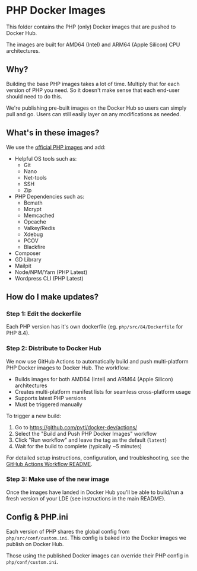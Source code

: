 # PHP Docker Images

This folder contains the PHP (only) Docker images that are pushed to Docker Hub.

The images are built for AMD64 (Intel) and ARM64 (Apple Silicon) CPU architectures.


## Why?

Building the base PHP images takes a lot of time. Multiply that for each version of PHP you need. So it doesn't make sense that each end-user should need to do this.

We're publishing pre-built images on the Docker Hub so users can simply pull and go. Users can still easily layer on any modifications as needed.


## What's in these images?

We use the [official PHP images](https://hub.docker.com/_/php) and add:

- Helpful OS tools such as:
    - Git
    - Nano
    - Net-tools
    - SSH
    - Zip
- PHP Dependencies such as:
    - Bcmath
    - Mcrypt
    - Memcached
    - Opcache
    - Valkey/Redis
    - Xdebug
    - PCOV
    - Blackfire
- Composer
- GD Library
- Mailpit
- Node/NPM/Yarn (PHP Latest)
- Wordpress CLI (PHP Latest)


## How do I make updates?

### Step 1: Edit the dockerfile

Each PHP version has it's own dockerfile (eg. `php/src/84/Dockerfile` for PHP 8.4).

### Step 2: Distribute to Docker Hub

We now use GitHub Actions to automatically build and push multi-platform PHP Docker images to Docker Hub. The workflow:

- Builds images for both AMD64 (Intel) and ARM64 (Apple Silicon) architectures
- Creates multi-platform manifest lists for seamless cross-platform usage
- Supports latest PHP versions
- Must be triggered manually

To trigger a new build:

1. Go to https://github.com/pvtl/docker-dev/actions/
2. Select the "Build and Push PHP Docker Images" workflow
3. Click "Run workflow" and leave the tag as the default (`latest`)
4. Wait for the build to complete (typically ~5 minutes)

For detailed setup instructions, configuration, and troubleshooting, see the [GitHub Actions Workflow README](../../.github/workflows/README.md).

### Step 3: Make use of the new image

Once the images have landed in Docker Hub you'll be able to build/run a fresh version of your LDE (see instructions in the main README).


## Config & PHP.ini

Each version of PHP shares the global config from `php/src/conf/custom.ini`. This config is baked into the Docker images we publish on Docker Hub.

Those using the published Docker images can override their PHP config in `php/conf/custom.ini`.
